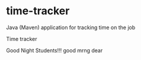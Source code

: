 # time-tracker
Java (Maven) application for tracking time on the job

Time tracker

Good Night Students!!!
good mrng dear
